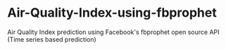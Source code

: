 # Air-Quality-Index-using-fbprophet
Air Quality Index prediction using Facebook's fbprophet open source API (Time series based prediction)
